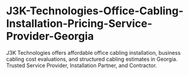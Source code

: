 # J3K-Technologies-Office-Cabling-Installation-Pricing-Service-Provider-Georgia
J3K Technologies offers affordable office cabling installation, business cabling cost evaluations, and structured cabling estimates in Georgia. Trusted Service Provider, Installation Partner, and Contractor.
